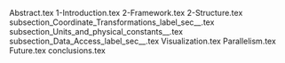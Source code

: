 Abstract.tex
1-Introduction.tex
2-Framework.tex
2-Structure.tex
subsection_Coordinate_Transformations_label_sec__.tex
subsection_Units_and_physical_constants__.tex
subsection_Data_Access_label_sec__.tex
Visualization.tex
Parallelism.tex
Future.tex
conclusions.tex